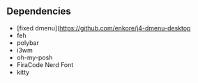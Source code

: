 ## Dependencies
- [fixed dmenu](https://github.com/enkore/j4-dmenu-desktop
- feh
- polybar
- i3wm
- oh-my-posh
- FiraCode Nerd Font
- kitty
